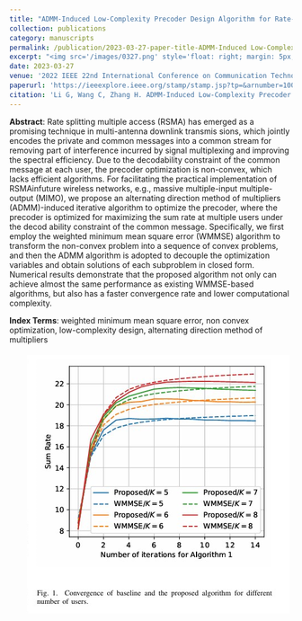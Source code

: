 ```yaml
---
title: "ADMM-Induced Low-Complexity Precoder Design Algorithm for Rate-Splitting Multiple Access"
collection: publications
category: manuscripts
permalink: /publication/2023-03-27-paper-title-ADMM-Induced Low-Complexity Precoder Design Algorithm for Rate-Splitting Multiple Access
excerpt: "<img src='/images/0327.png' style='float: right; margin: 5px;' width='500px'>We proposes an ADMM-induced iterative algorithm to optimize the precoder for rate-splitting multiple access (RSMA) in multi-antenna downlink systems. The algorithm transforms the non-convex problem into convex subproblems using WMMSE and solves them in closed form with ADMM, achieving faster convergence and lower complexity than existing methods."
date: 2023-03-27
venue: '2022 IEEE 22nd International Conference on Communication Technology (ICCT)'
paperurl: 'https://ieeexplore.ieee.org/stamp/stamp.jsp?tp=&arnumber=10073091'
citation: 'Li G, Wang C, Zhang H. ADMM-Induced Low-Complexity Precoder Design Algorithm for Rate-Splitting Multiple Access[C]//2022 IEEE 22nd International Conference on Communication Technology (ICCT). IEEE, 2022: 49-54.'
---
```




**Abstract**: Rate splitting multiple access (RSMA) has emerged as a promising technique in multi-antenna downlink transmis sions, which jointly encodes the private and common messages into a common stream for removing part of interference incurred by signal multiplexing and improving the spectral efficiency. Due to the decodability constraint of the common message at each user, the precoder optimization is non-convex, which lacks efficient algorithms. For facilitating the practical implementation of RSMAinfuture wireless networks, e.g., massive multiple-input multiple-output (MIMO), we propose an alternating direction method of multipliers (ADMM)-induced iterative algorithm to optimize the precoder, where the precoder is optimized for maximizing the sum rate at multiple users under the decod ability constraint of the common message. Specifically, we first employ the weighted minimum mean square error (WMMSE) algorithm to transform the non-convex problem into a sequence of convex problems, and then the ADMM algorithm is adopted to decouple the optimization variables and obtain solutions of each subproblem in closed form. Numerical results demonstrate that the proposed algorithm not only can achieve almost the same performance as existing WMMSE-based algorithms, but also has a faster convergence rate and lower computational complexity.


**Index Terms**: weighted minimum mean square error, non convex optimization, low-complexity design, alternating direction method of multipliers


<img src='/images/0327.png' style='float: right; margin: 5px;'>
